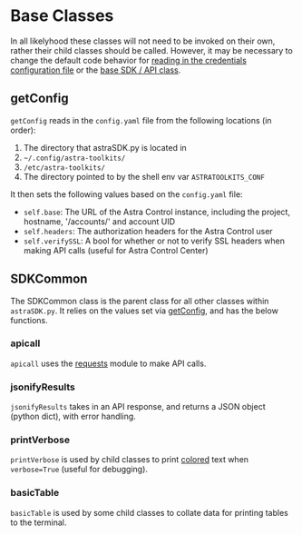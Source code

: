 # Base Classes

In all likelyhood these classes will not need to be invoked on their own, rather their child classes should be called.  However, it may be necessary to change the default code behavior for [reading in the credentials configuration file](#getConfig) or the [base SDK / API class](#SDKCommon).

## getConfig

`getConfig` reads in the `config.yaml` file from the following locations (in order):

1. The directory that astraSDK.py is located in
1. `~/.config/astra-toolkits/`
1. `/etc/astra-toolkits/`
1. The directory pointed to by the shell env var `ASTRATOOLKITS_CONF`

It then sets the following values based on the `config.yaml` file:

* `self.base`: The URL of the Astra Control instance, including the project, hostname, '/accounts/' and account UID
* `self.headers`: The authorization headers for the Astra Control user
* `self.verifySSL`: A bool for whether or not to verify SSL headers when making API calls (useful for Astra Control Center)

## SDKCommon

The SDKCommon class is the parent class for all other classes within `astraSDK.py`.  It relies on the values set via [getConfig](#getConfig), and has the below functions.

### apicall

`apicall` uses the [requests](https://pypi.org/project/requests/) module to make API calls.

### jsonifyResults

`jsonifyResults` takes in an API response, and returns a JSON object (python dict), with error handling.

### printVerbose

`printVerbose` is used by child classes to print [colored](https://pypi.org/project/colored/) text when `verbose=True` (useful for debugging).

### basicTable

`basicTable` is used by some child classes to collate data for printing tables to the terminal.
